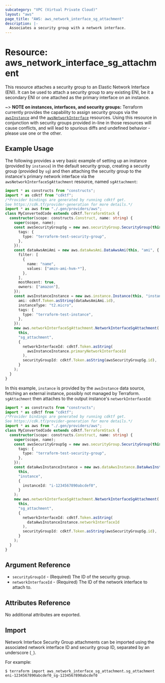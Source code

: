 ```yaml
---
subcategory: "VPC (Virtual Private Cloud)"
layout: "aws"
page_title: "AWS: aws_network_interface_sg_attachment"
description: |-
  Associates a security group with a network interface.
---
```


# Resource: aws_network_interface_sg_attachment

This resource attaches a security group to an Elastic Network Interface (ENI).
It can be used to attach a security group to any existing ENI, be it a
secondary ENI or one attached as the primary interface on an instance.

~> **NOTE on instances, interfaces, and security groups:** Terraform currently
provides the capability to assign security groups via the [`awsInstance`][1]
and the [`awsNetworkInterface`][2] resources. Using this resource in
conjunction with security groups provided in-line in those resources will cause
conflicts, and will lead to spurious diffs and undefined behavior - please use
one or the other.

[1]: /docs/providers/aws/d/instance.html
[2]: /docs/providers/aws/r/network_interface.html

## Example Usage

The following provides a very basic example of setting up an instance (provided
by `instance`) in the default security group, creating a security group
(provided by `sg`) and then attaching the security group to the instance's
primary network interface via the `awsNetworkInterfaceSgAttachment` resource,
named `sgAttachment`:

```typescript
import * as constructs from "constructs";
import * as cdktf from "cdktf";
/*Provider bindings are generated by running cdktf get.
See https://cdk.tf/provider-generation for more details.*/
import * as aws from "./.gen/providers/aws";
class MyConvertedCode extends cdktf.TerraformStack {
  constructor(scope: constructs.Construct, name: string) {
    super(scope, name);
    const awsSecurityGroupSg = new aws.securityGroup.SecurityGroup(this, "sg", {
      tags: {
        type: "terraform-test-security-group",
      },
    });
    const dataAwsAmiAmi = new aws.dataAwsAmi.DataAwsAmi(this, "ami", {
      filter: [
        {
          name: "name",
          values: ["amzn-ami-hvm-*"],
        },
      ],
      mostRecent: true,
      owners: ["amazon"],
    });
    const awsInstanceInstance = new aws.instance.Instance(this, "instance", {
      ami: cdktf.Token.asString(dataAwsAmiAmi.id),
      instanceType: "t2.micro",
      tags: {
        type: "terraform-test-instance",
      },
    });
    new aws.networkInterfaceSgAttachment.NetworkInterfaceSgAttachment(
      this,
      "sg_attachment",
      {
        networkInterfaceId: cdktf.Token.asString(
          awsInstanceInstance.primaryNetworkInterfaceId
        ),
        securityGroupId: cdktf.Token.asString(awsSecurityGroupSg.id),
      }
    );
  }
}

```

In this example, `instance` is provided by the `awsInstance` data source,
fetching an external instance, possibly not managed by Terraform.
`sgAttachment` then attaches to the output instance's `networkInterfaceId`:

```typescript
import * as constructs from "constructs";
import * as cdktf from "cdktf";
/*Provider bindings are generated by running cdktf get.
See https://cdk.tf/provider-generation for more details.*/
import * as aws from "./.gen/providers/aws";
class MyConvertedCode extends cdktf.TerraformStack {
  constructor(scope: constructs.Construct, name: string) {
    super(scope, name);
    const awsSecurityGroupSg = new aws.securityGroup.SecurityGroup(this, "sg", {
      tags: {
        type: "terraform-test-security-group",
      },
    });
    const dataAwsInstanceInstance = new aws.dataAwsInstance.DataAwsInstance(
      this,
      "instance",
      {
        instanceId: "i-1234567890abcdef0",
      }
    );
    new aws.networkInterfaceSgAttachment.NetworkInterfaceSgAttachment(
      this,
      "sg_attachment",
      {
        networkInterfaceId: cdktf.Token.asString(
          dataAwsInstanceInstance.networkInterfaceId
        ),
        securityGroupId: cdktf.Token.asString(awsSecurityGroupSg.id),
      }
    );
  }
}

```

## Argument Reference

* `securityGroupId` - (Required) The ID of the security group.
* `networkInterfaceId` - (Required) The ID of the network interface to attach to.

## Attributes Reference

No additional attributes are exported.

## Import

Network Interface Security Group attachments can be imported using the associated network interface ID and security group ID, separated by an underscore (`_`).

For example:

```
$ terraform import aws_network_interface_sg_attachment.sg_attachment eni-1234567890abcdef0_sg-1234567890abcdef0
```

<!-- cache-key: cdktf-0.17.0-pre.15 input-32045e4967db7b586a25c42bc00a6feb43599887e7ccf5bd469f698ceb8074bb -->